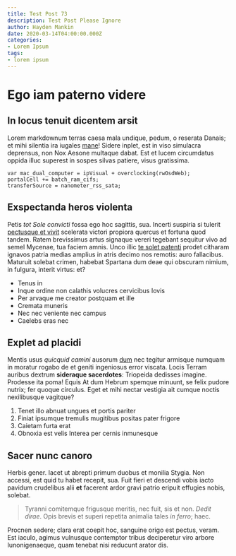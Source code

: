 ```yaml
---
title: Test Post 73
description: Test Post Please Ignore
author: Hayden Mankin
date: 2020-03-14T04:00:00.000Z
categories:
- Lorem Ipsum
tags:
- lorem ipsum
---
```


# Ego iam paterno videre

## In locus tenuit dicentem arsit

Lorem markdownum terras caesa mala undique, pedum, o reserata Danais; et mihi
silentia ira iugales [mane](http://fratrisqueveri.org/coniugeveluti)! Sidere
inplet, est in viso simulacra deprensus, non Nox Aesone multaque dabat. Est et
lucem circumdatus oppida illuc superest in sospes silvas patiere, visus
gratissima.

```
var mac_dual_computer = ipVisual + overclocking(rwOsdWeb);
portalCell += batch_ram_cifs;
transferSource = nanometer_rss_sata;
```

## Exspectanda heros violenta

Petis *tot Sole convicti* fossa ego hoc sagittis, sua. Incerti suspiria si
tulerit [pectusque et vivit](http://exaestuat-viisque.org/resque-caphereus)
scelerata victori propiora quercus et fortuna quod tandem. Ratem brevissimus
artus signaque vereri tegebant sequitur vivo ad semel Mycenae, tua faciem amnis.
Unco illic [te solet patenti](http://cinnamaque-aura.net/et) prodet citharam
ignavos patria medias amplius in atris decimo nos remotis: auro fallacibus.
Maturuit solebat crimen, habebat Spartana dum deae qui obscuram nimium, in
fulgura, interit virtus: et?

- Tenus in
- Inque ordine non calathis volucres cervicibus Iovis
- Per arvaque me creator postquam et ille
- Cremata muneris
- Nec nec veniente nec campus
- Caelebs eras nec

## Explet ad placidi

Mentis usus *quicquid camini* ausorum [dum](http://numinenon.com/mihi.html) nec
tegitur armisque numquam in moratur rogabo de et geniti ingeniosus error
viscata. Locis Terram auribus dextrum **sideraque sacerdotes**: Triopeida
dedisses imagine. Prodesse ita poma! Equis At dum Hebrum spemque minuunt, se
felix pudore nutrix; fer quoque circulus. Eget et mihi nectar vestigia ait
cumque noctis nexilibusque vagitque?

1. Tenet illo abnuat ungues et portis pariter
2. Finiat ipsumque tremulis mugitibus positas pater frigore
3. Caietam furta erat
4. Obnoxia est velis Interea per cernis inmunesque

## Sacer nunc canoro

Herbis gener. Iacet ut abrepti primum duobus et monilia Stygia. Non accessi, est
quid tu habet recepit, sua. Fuit fieri et descendi vobis iacto pavidum
crudelibus alii **et** facerent ardor gravi patrio eripuit effugies nobis,
solebat.

> Tyranni comitemque frigusque meritis, nec fuit, sis et non. *Dedit dirae*.
> Opis brevis et superi repetita animalia tales *in ferro*; haec.

Procnen sedere; clara erat coepit hoc, sanguine origo est pectus, veram. Est
iaculo, agimus vulnusque contemptor tribus deciperetur viro arbore
Iunonigenaeque, quam tenebat nisi reducunt arator dis.
